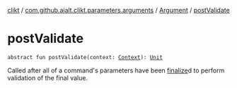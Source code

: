 [clikt](../../index.md) / [com.github.ajalt.clikt.parameters.arguments](../index.md) / [Argument](index.md) / [postValidate](./post-validate.md)

# postValidate

`abstract fun postValidate(context: `[`Context`](../../com.github.ajalt.clikt.core/-context/index.md)`): `[`Unit`](https://kotlinlang.org/api/latest/jvm/stdlib/kotlin/-unit/index.html)

Called after all of a command's parameters have been [finalize](finalize.md)d to perform validation of the final value.


